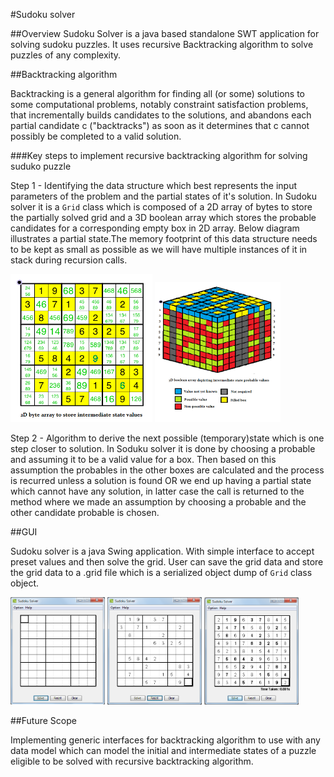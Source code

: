 #Sudoku solver

##Overview
Sudoku Solver is a java based standalone SWT application for solving sudoku puzzles. It uses recursive Backtracking algorithm to solve puzzles of any complexity.

##Backtracking algorithm

Backtracking is a general algorithm for finding all (or some) solutions to some computational problems, notably constraint satisfaction problems, that incrementally builds candidates to the solutions, and abandons each partial candidate c ("backtracks") as soon as it determines that c cannot possibly be completed to a valid solution.

###Key steps to implement recursive backtracking algorithm for solving suduko puzzle
 
Step 1 - Identifying the data structure which best represents the input parameters of the problem and the partial states of it's solution. In Sudoku solver it is a `Grid` class which is composed of a 2D array of bytes to store the partially solved grid and a 3D boolean array which stores the probable candidates for a corresponding empty box in 2D array. Below diagram illustrates a partial state.The memory footprint of this data structure needs to be kept as small as possible as we will have multiple instances of it in stack during recursion calls.

<img src="https://github.com/nik200/Swing-SodukuSolver/blob/master/img/2D-array.png" width="45%"></img>
<img src="https://github.com/nik200/Swing-SodukuSolver/blob/master/img/3D-Array.png" width="40%"></img>

Step 2 - Algorithm to derive the next possible (temporary)state which is one step closer to solution. In Soduku solver it is done by choosing a probable and assuming it to be a valid value for a box. Then based on this assumption the probables in the other boxes are calculated and the process is recurred unless a solution is found OR we end up having a partial state which cannot have any solution, in latter case the call is returned to the method where we made an assumption by choosing a probable and the other candidate probable is chosen.

##GUI

Sudoku solver is a java Swing application. With simple interface to accept preset values and then solve the grid. User can save the grid data and store the grid data to a .grid file which is a serialized object dump of `Grid` class object. 

<img src="https://github.com/nik200/Swing-SodukuSolver/blob/master/img/screen1.png" width="30%"></img>
<img src="https://github.com/nik200/Swing-SodukuSolver/blob/master/img/screen2.png" width="30%"></img>
<img src="https://github.com/nik200/Swing-SodukuSolver/blob/master/img/screen3.png" width="30%"></img>

##Future Scope

Implementing generic interfaces for backtracking algorithm to use with any data model which can model the initial and intermediate states of a puzzle eligible to be solved with recursive backtracking algorithm.

